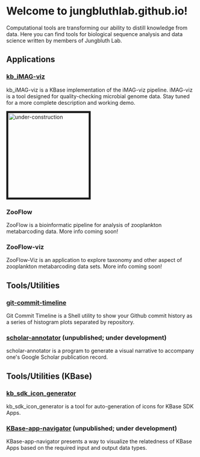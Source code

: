 # Welcome to jungbluthlab.github.io!

Computational tools are transforming our ability to distill knowledge from data. Here you can find tools for biological sequence analysis and data science written by members of Jungbluth Lab.

## Applications

### [kb_iMAG-viz](https://github.com/jungbluth/kb_iMAG-viz)

kb_iMAG-viz is a KBase implementation of the iMAG-viz pipeline. iMAG-viz is a tool designed for quality-checking microbial genome data. Stay tuned for a more complete description and working demo.

<img src="http://jungbluthlab.org/images/45878057-stock-vector-under-construction-background-vector-illustration.jpg" alt="under-construction" width="214" height="225" border="5">

### ZooFlow

ZooFlow is a bioinformatic pipeline for analysis of zooplankton metabarcoding data. More info coming soon!

### ZooFlow-viz

ZooFlow-Viz is an application to explore taxonomy and other aspect of zooplankton metabarcoding data sets. More info coming soon!


## Tools/Utilities

### [git-commit-timeline](https://github.com/jungbluth/git-commit-timeline)

Git Commit Timeline is a Shell utility to show your Github commit history as a series of histogram plots separated by repository.

### [scholar-annotator](https://github.com/jungbluth/scholar-annotator) (unpublished; under development)

scholar-annotator is a program to generate a visual narrative to accompany one's Google Scholar publication record. 

## Tools/Utilities (KBase)

### [kb_sdk_icon_generator](https://github.com/jungbluth/kb_sdk_icon_generator)

kb_sdk_icon_generator is a tool for auto-generation of icons for KBase SDK Apps. 

### [KBase-app-navigator](https://github.com/jungbluth/KBase-app-navigator) (unpublished; under development)

KBase-app-navigator presents a way to visualize the relatedness of KBase Apps based on the required input and output data types.

